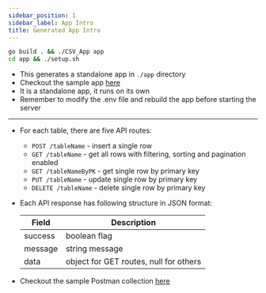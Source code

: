 ```yaml
---
sidebar_position: 1
sidebar_label: App Intro
title: Generated App Intro
---
```


```bash
go build . && ./CSV_App app
cd app && ./setup.sh
```

- This generates a standalone app in `./app` directory
- Checkout the sample app [here](https://github.com/mainlycricket/CSV_App/blob/main/app)
- It is a standalone app, it runs on its own
- Remember to modify the .env file and rebuild the app before starting the server

---

- For each table, there are five API routes:

  - `POST /tableName` - insert a single row
  - `GET /tableName` - get all rows with filtering, sorting and pagination enabled
  - `GET /tableNameByPK` - get single row by primary key
  - `PUT /tableName` - update single row by primary key
  - `DELETE /tableName` - delete single row by primary key

- Each API response has following structure in JSON format:

  | Field   | Description                            |
  | ------- | -------------------------------------- |
  | success | boolean flag                           |
  | message | string message                         |
  | data    | object for GET routes, null for others |

- Checkout the sample Postman collection [here](https://documenter.getpostman.com/view/25403102/2sA3s7iUZc)
